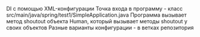 DI с помощью XML-конфигурации
Точка входа в программу - класс src/main/java/spring/test1/SimpleApplication.java
Программа вызывает метод shoutout объекта Human, который вызывает методы shoutout у своих объектов
Разные варианты конфигурации - в ветках репозитория
